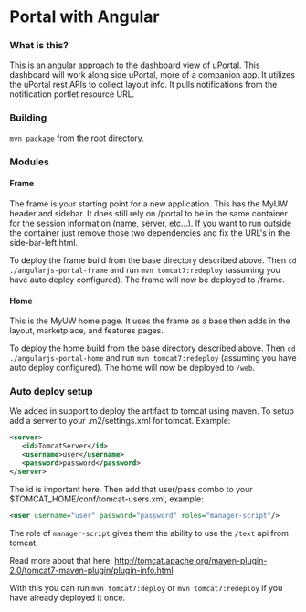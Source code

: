 # Portal with Angular

### What is this?
This is an angular approach to the dashboard view of uPortal. This dashboard will work along side uPortal, more of a companion app. It utilizes the uPortal rest APIs to collect layout info. It pulls notifications from the notification portlet resource URL.

### Building
`mvn package` from the root directory.

### Modules

#### Frame
The frame is your starting point for a new application.  This has the MyUW header and sidebar. It does still rely on /portal to be in the same container for the session information (name, server, etc...).  If you want to run outside the container just remove those two dependencies and fix the URL's in the side-bar-left.html.

To deploy the frame build from the base directory described above. Then `cd ./angularjs-portal-frame` and run `mvn tomcat7:redeploy` (assuming you have auto deploy configured).  The frame will now be deployed to /frame.

#### Home
This is the MyUW home page. It uses the frame as a base then adds in the layout, marketplace, and features pages.

To deploy the home build from the base directory described above. Then `cd ./angularjs-portal-home` and run `mvn tomcat7:redeploy` (assuming you have auto deploy configured).  The home will now be deployed to `/web`.

### Auto deploy setup
We added in support to deploy the artifact to tomcat using maven. To setup add a server to your .m2/settings.xml for tomcat. Example:
```xml
<server>
   <id>TomcatServer</id>
   <username>user</username>
   <password>password</password>
</server>

```
The id is important here. Then add that user/pass combo to your $TOMCAT_HOME/conf/tomcat-users.xml, example:
```xml
<user username="user" password="password" roles="manager-script"/>

```
The role of `manager-script` gives them the ability to use the `/text` api from tomcat.

Read more about that here: http://tomcat.apache.org/maven-plugin-2.0/tomcat7-maven-plugin/plugin-info.html

With this you can run `mvn tomcat7:deploy` or `mvn tomcat7:redeploy` if you have already deployed it once.


